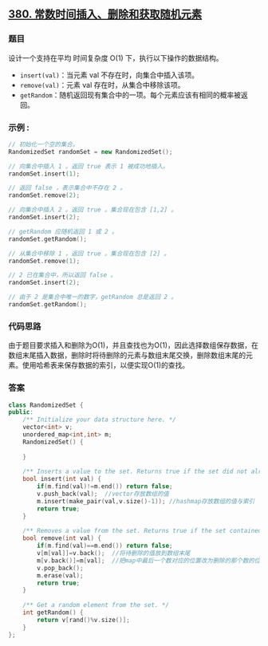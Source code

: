 ## [380. 常数时间插入、删除和获取随机元素](https://leetcode-cn.com/problems/insert-delete-getrandom-o1/)
### 题目
设计一个支持在平均 时间复杂度 O(1) 下，执行以下操作的数据结构。
- `insert(val)`：当元素 val 不存在时，向集合中插入该项。
- `remove(val)`：元素 val 存在时，从集合中移除该项。
- `getRandom`：随机返回现有集合中的一项。每个元素应该有相同的概率被返回。
### 示例 :
```c++
// 初始化一个空的集合。
RandomizedSet randomSet = new RandomizedSet();

// 向集合中插入 1 。返回 true 表示 1 被成功地插入。
randomSet.insert(1);

// 返回 false ，表示集合中不存在 2 。
randomSet.remove(2);

// 向集合中插入 2 。返回 true 。集合现在包含 [1,2] 。
randomSet.insert(2);

// getRandom 应随机返回 1 或 2 。
randomSet.getRandom();

// 从集合中移除 1 ，返回 true 。集合现在包含 [2] 。
randomSet.remove(1);

// 2 已在集合中，所以返回 false 。
randomSet.insert(2);

// 由于 2 是集合中唯一的数字，getRandom 总是返回 2 。
randomSet.getRandom();
```
### 代码思路
由于题目要求插入和删除为O(1)，并且查找也为O(1)，因此选择数组保存数据，在数组末尾插入数据，删除时将待删除的元素与数组末尾交换，删除数组末尾的元素。使用哈希表来保存数据的索引，以便实现O(1)的查找。
### 答案
```c++
class RandomizedSet {
public:
    /** Initialize your data structure here. */
    vector<int> v;
    unordered_map<int,int> m;
    RandomizedSet() {
            
    }
    
    /** Inserts a value to the set. Returns true if the set did not already contain the specified element. */
    bool insert(int val) {
        if(m.find(val)!=m.end()) return false;
        v.push_back(val);  //vector存放数组的值
        m.insert(make_pair(val,v.size()-1)); //hashmap存放数组的值与索引
        return true;
    }
    
    /** Removes a value from the set. Returns true if the set contained the specified element. */
    bool remove(int val) {
        if(m.find(val)==m.end()) return false;
        v[m[val]]=v.back();  //将待删除的值放到数组末尾
        m[v.back()]=m[val];  //把map中最后一个数对应的位置改为删除的那个数的位置,即为null
        v.pop_back();
        m.erase(val);
        return true;
    }
    
    /** Get a random element from the set. */
    int getRandom() {
        return v[rand()%v.size()];
    }
};
```
